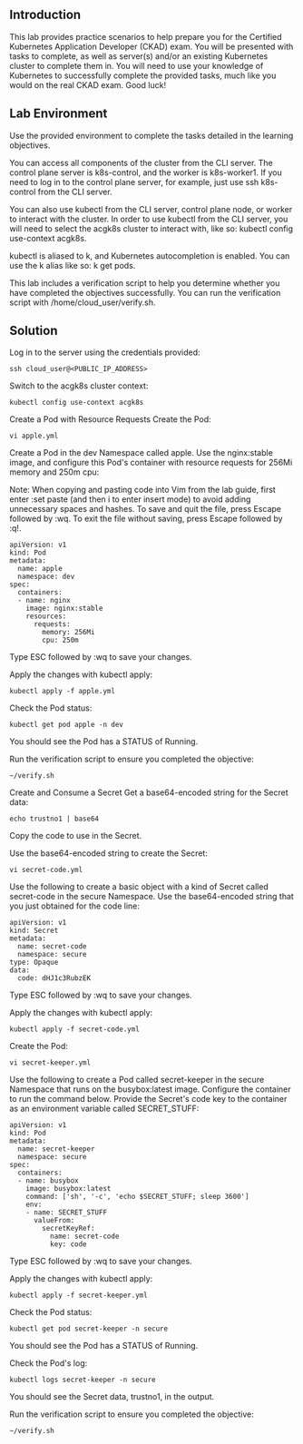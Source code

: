 ## Introduction
This lab provides practice scenarios to help prepare you for the Certified Kubernetes Application Developer (CKAD) exam. You will be presented with tasks to complete, as well as server(s) and/or an existing Kubernetes cluster to complete them in. You will need to use your knowledge of Kubernetes to successfully complete the provided tasks, much like you would on the real CKAD exam. Good luck!

## Lab Environment
Use the provided environment to complete the tasks detailed in the learning objectives.

You can access all components of the cluster from the CLI server. The control plane server is k8s-control, and the worker is k8s-worker1. If you need to log in to the control plane server, for example, just use ssh k8s-control from the CLI server.

You can also use kubectl from the CLI server, control plane node, or worker to interact with the cluster. In order to use kubectl from the CLI server, you will need to select the acgk8s cluster to interact with, like so: kubectl config use-context acgk8s.

kubectl is aliased to k, and Kubernetes autocompletion is enabled. You can use the k alias like so: k get pods.

This lab includes a verification script to help you determine whether you have completed the objectives successfully. You can run the verification script with /home/cloud_user/verify.sh.

## Solution
Log in to the server using the credentials provided:
```shell
ssh cloud_user@<PUBLIC_IP_ADDRESS>
```
Switch to the acgk8s cluster context:
```shell
kubectl config use-context acgk8s
```
Create a Pod with Resource Requests
Create the Pod:
```shell
vi apple.yml
```
Create a Pod in the dev Namespace called apple. Use the nginx:stable image, and configure this Pod's container with resource requests for 256Mi memory and 250m cpu:

Note: When copying and pasting code into Vim from the lab guide, first enter :set paste (and then i to enter insert mode) to avoid adding unnecessary spaces and hashes. To save and quit the file, press Escape followed by :wq. To exit the file without saving, press Escape followed by :q!.
```shell
apiVersion: v1
kind: Pod
metadata:
  name: apple
  namespace: dev
spec:
  containers:
  - name: nginx
    image: nginx:stable
    resources:
      requests:
        memory: 256Mi
        cpu: 250m
```
Type ESC followed by :wq to save your changes.

Apply the changes with kubectl apply:
```shell
kubectl apply -f apple.yml
```
Check the Pod status:
```shell
kubectl get pod apple -n dev
```
You should see the Pod has a STATUS of Running.

Run the verification script to ensure you completed the objective:
```shell
~/verify.sh
```
Create and Consume a Secret
Get a base64-encoded string for the Secret data:
```shell
echo trustno1 | base64
```
Copy the code to use in the Secret.

Use the base64-encoded string to create the Secret:
```shell
vi secret-code.yml
```
Use the following to create a basic object with a kind of Secret called secret-code in the secure Namespace. Use the base64-encoded string that you just obtained for the code line:
```shell
apiVersion: v1
kind: Secret
metadata:
  name: secret-code
  namespace: secure
type: Opaque
data:
  code: dHJ1c3RubzEK
```
Type ESC followed by :wq to save your changes.

Apply the changes with kubectl apply:
```shell
kubectl apply -f secret-code.yml
```
Create the Pod:
```shell
vi secret-keeper.yml
```
Use the following to create a Pod called secret-keeper in the secure Namespace that runs on the busybox:latest image. Configure the container to run the command below. Provide the Secret's code key to the container as an environment variable called SECRET_STUFF:
```shell
apiVersion: v1
kind: Pod
metadata:
  name: secret-keeper
  namespace: secure
spec:
  containers:
  - name: busybox
    image: busybox:latest
    command: ['sh', '-c', 'echo $SECRET_STUFF; sleep 3600']
    env:
    - name: SECRET_STUFF
      valueFrom:
        secretKeyRef:
          name: secret-code
          key: code
```
Type ESC followed by :wq to save your changes.

Apply the changes with kubectl apply:
```shell
kubectl apply -f secret-keeper.yml
```
Check the Pod status:
```shell
kubectl get pod secret-keeper -n secure
```
You should see the Pod has a STATUS of Running.

Check the Pod's log:
```shell
kubectl logs secret-keeper -n secure
```
You should see the Secret data, trustno1, in the output.

Run the verification script to ensure you completed the objective:
```shell
~/verify.sh
```
